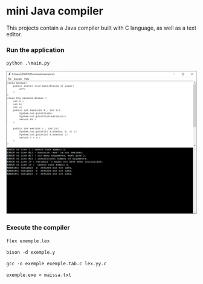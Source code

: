 # mini Java compiler 

This projects contain a Java compiler built with C language, as well as a text editor.

### Run the application
```
python .\main.py
```
![execution](https://github.com/maissa-gallah/mini-java-compilateur/blob/main/execution2.PNG)

### Execute the compiler

```
flex exemple.lex
```

```
bison -d exemple.y
```

```
gcc -o exemple exemple.tab.c lex.yy.c
```

```
exemple.exe < maissa.txt
```
